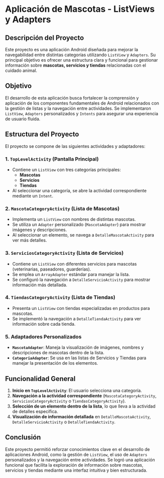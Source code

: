 # Aplicación de Mascotas - ListViews y Adapters

## Descripción del Proyecto
Este proyecto es una aplicación Android diseñada para mejorar la navegabilidad entre distintas categorías utilizando `ListView` y `Adapters`. Su principal objetivo es ofrecer una estructura clara y funcional para gestionar información sobre **mascotas, servicios y tiendas** relacionadas con el cuidado animal.

## Objetivo
El desarrollo de esta aplicación busca fortalecer la comprensión y aplicación de los componentes fundamentales de Android relacionados con la gestión de listas y la navegación entre actividades. Se implementaron `ListView`, `Adapters` personalizados y `Intents` para asegurar una experiencia de usuario fluida.

## Estructura del Proyecto
El proyecto se compone de las siguientes actividades y adaptadores:

### 1. `TopLevelActivity` (Pantalla Principal)
- Contiene un `ListView` con tres categorías principales:
  - **Mascotas**
  - **Servicios**
  - **Tiendas**
- Al seleccionar una categoría, se abre la actividad correspondiente mediante un `Intent`.

### 2. `MascotaCategoryActivity` (Lista de Mascotas)
- Implementa un `ListView` con nombres de distintas mascotas.
- Se utiliza un `Adapter` personalizado (`MascotaAdapter`) para mostrar imágenes y descripciones.
- Al seleccionar un elemento, se navega a `DetalleMascotaActivity` para ver más detalles.

### 3. `ServiciosCategoryActivity` (Lista de Servicios)
- Contiene un `ListView` con diferentes servicios para mascotas (veterinarias, paseadores, guarderías).
- Se emplea un `ArrayAdapter` estándar para manejar la lista.
- Se configuró la navegación a `DetalleServicioActivity` para mostrar información más detallada.

### 4. `TiendasCategoryActivity` (Lista de Tiendas)
- Presenta un `ListView` con tiendas especializadas en productos para mascotas.
- Se implementó la navegación a `DetalleTiendaActivity` para ver información sobre cada tienda.

### 5. Adaptadores Personalizados
- **`MascotaAdapter`**: Maneja la visualización de imágenes, nombres y descripciones de mascotas dentro de la lista.
- **`CategoriaAdapter`**: Se usa en las listas de Servicios y Tiendas para manejar la presentación de los elementos.

## Funcionalidad General
1. **Inicio en `TopLevelActivity`**: El usuario selecciona una categoría.
2. **Navegación a la actividad correspondiente** (`MascotaCategoryActivity`, `ServiciosCategoryActivity` o `TiendasCategoryActivity`).
3. **Selección de un elemento dentro de la lista**, lo que lleva a la actividad de detalles específica.
4. **Visualización de información detallada** en `DetalleMascotaActivity`, `DetalleServicioActivity` o `DetalleTiendaActivity`.

## Conclusión
Este proyecto permitió reforzar conocimientos clave en el desarrollo de aplicaciones Android, como la gestión de `ListView`, el uso de `Adapters` personalizados y la navegación entre actividades. Se logró una aplicación funcional que facilita la exploración de información sobre mascotas, servicios y tiendas mediante una interfaz intuitiva y bien estructurada.

